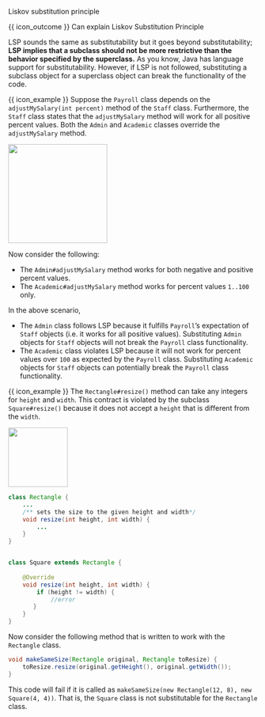 <span id="title">Liskov substitution principle</span>

<span id="prereqs"></span>

<span id="outcomes">{{ icon_outcome }} Can explain Liskov Substitution Principle</span>

<div id="body">

<box type="definition" seamless>
  <include src="../../common/definitions.md#def-liskov-substitution-principle" />
</box>

LSP sounds the same as <trigger large trigger="click" for="modal:lsp-substitutability">substitutability</trigger> but it goes beyond substitutability; **LSP implies that a subclass should not be more restrictive than the behavior specified by the superclass.** As you know, Java has language support for substitutability. However, if LSP is not followed, substituting a subclass object for a superclass object can break the functionality of the code.

<modal large header="Textbook {{ icon_embedding }}" id="modal:lsp-substitutability">
  <include src="../../oop/inheritance/substitutability/unit-inElsewhere-asFlat.md" boilerplate/>
</modal> 

<box>

{{ icon_example }} Suppose the `Payroll` class depends on the `adjustMySalary(int percent)` method of the `Staff` class. Furthermore, the `Staff` class states that the `adjustMySalary` method will work for all positive percent values. Both the `Admin` and `Academic` classes override the `adjustMySalary` method.

<img src="{{baseUrl}}/principles/liskovSubstitutionPrinciple/images/payroll.png" height="200" />
<p/>

Now consider the following:

* The `Admin#adjustMySalary` method works for both negative and positive percent values.
* The `Academic#adjustMySalary` method works for percent values `1..100` only.

In the above scenario,

* The `Admin` class follows LSP because it fulfills `Payroll`’s expectation of `Staff` objects (i.e. it works for all positive values). Substituting `Admin` objects for `Staff` objects will not break the `Payroll` class functionality.
* The `Academic` class violates LSP because it will not work for percent values over `100` as expected by the `Payroll` class. Substituting `Academic` objects for `Staff` objects can potentially break the `Payroll` class functionality.

<panel type="seamless" header="%%Another example%%">

{{ icon_example }} The `Rectangle#resize()` method can take any integers for `height` and `width`. This contract is violated by the subclass `Square#resize()` because it does not accept a `height` that is different from the `width`. 

<img src="{{baseUrl}}/principles/liskovSubstitutionPrinciple/images/rectangleSquare.png" height="120" />
<p/>

```java
class Rectangle {
    ...
    /** sets the size to the given height and width*/
    void resize(int height, int width) {
        ...
    }
}


class Square extends Rectangle {
    
    @Override
    void resize(int height, int width) {
        if (height != width) {
            //error
       }
    }
}
```
Now consider the following method that is written to work with the `Rectangle` class.

```java
void makeSameSize(Rectangle original, Rectangle toResize) {
    toResize.resize(original.getHeight(), original.getWidth());
}
```
This code will fail if it is called as `makeSameSize(new Rectangle(12, 8), new Square(4, 4))`. That is, the `Square` class is not substitutable for the `Rectangle` class.

</panel>

</box>

</div>

<div id="extras">
  <include src="exercises.md" />
</div>
